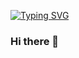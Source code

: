 [![Typing SVG](https://readme-typing-svg.demolab.com?font=Fira+Code&size=30&pause=1000&color=3E07FF&width=435&lines=Data+analyst)](https://git.io/typing-svg)

### Hi there 👋

<!--
**Olaniyidavid/Olaniyidavid** is a ✨ _special_ ✨ repository because its `README.md` (this file) appears on your GitHub profile.

Here are some ideas to get you started:

- 🔭 I’m currently working on ...
- 🌱 I’m currently learning ...
- 👯 I’m looking to collaborate on ...
- 🤔 I’m looking for help with ...
- 💬 Ask me about ...
- 📫 How to reach me: ...
- 😄 Pronouns: ...
- ⚡ Fun fact: ...
-->
